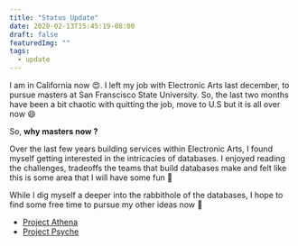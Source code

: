 ```yaml
---
title: "Status Update"
date: 2020-02-13T15:45:19-08:00
draft: false
featuredImg: ""
tags: 
  - update
---
```


I am in California now 😍. I left my job with Electronic Arts last december, to pursue masters at San Franscisco State University. So, the last two months have been a bit chaotic with quitting the job, move to U.S but it is all over now 😄

So, **why masters now ?**

Over the last few years building services within Electronic Arts, I found myself getting interested in the intricacies of databases. I enjoyed reading the challenges, tradeoffs the teams that build databases make and felt like this is some area that I will have some fun 🤪

While I dig myself a deeper into the rabbithole of the databases, I hope to find some free time to pursue my other ideas now 🤞

- [Project Athena](/posts/project-athena/)
- [Project Psyche](/posts/project-psyche/)
